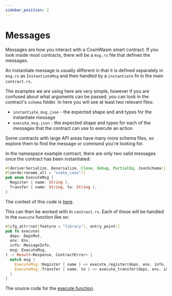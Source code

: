 ```yaml
---
sidebar_position: 2
---
```


# Messages

Messages are how you interact with a CosmWasm smart contract. If you look inside most contracts, there will be a
`msg.rs` file that defines the messages.

An instantiate message is usually different in that it is defined separately in `msg.rs` as `InstantiateMsg` and then
handled by a `instantiate` fn in the main `contract.rs`.

The examples we are using here are very simple, however if you are confused about what arguments can be passed, you can
look in the contract's `schema` folder. In here you will see at least two relevant files:

- `instantiate_msg.json` - the expected shape and and types for the instantiate message
- `execute_msg.json` - the expected shape and types for each of the messages that the contract can use to execute an
  action

Some contracts with large API areas have many more schema files, so explore them to find the message or command you're
looking for.

In the namespace example contract, there are only two valid messages once the contract has been instantiated:

```rust
#[derive(Serialize, Deserialize, Clone, Debug, PartialEq, JsonSchema)]
#[serde(rename_all = "snake_case")]
pub enum ExecuteMsg {
  Register { name: String },
  Transfer { name: String, to: String },
}
```

The context of this code is
[here](https://github.com/InterWasm/cw-contracts/blob/main/contracts/nameservice/src/msg.rs#L13).

This can then be worked with in `contract.rs`. Each of these will be handled in the `execute` function like so:

```rust
#[cfg_attr(not(feature = "library"), entry_point)]
pub fn execute(
  deps: DepsMut,
  env: Env,
  info: MessageInfo,
  msg: ExecuteMsg,
) -> Result<Response, ContractError> {
  match msg {
    ExecuteMsg::Register { name } => execute_register(deps, env, info, name),
    ExecuteMsg::Transfer { name, to } => execute_transfer(deps, env, info, name, to),
  }
}
```

The source code for
the [execute function](https://github.com/InterWasm/cw-contracts/blob/main/contracts/nameservice/src/contract.rs#L31).
